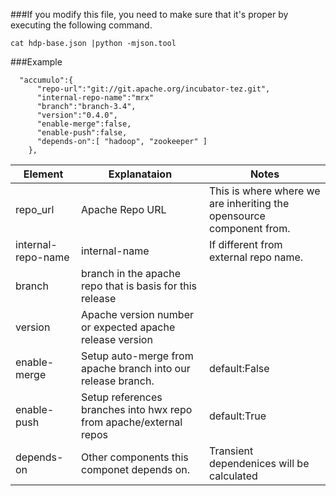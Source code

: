 ###If you modify this file, you need to make sure that it's proper by executing the following command.

```
cat hdp-base.json |python -mjson.tool
```
###Example

```
  "accumulo":{
      "repo-url":"git://git.apache.org/incubator-tez.git",
      "internal-repo-name":"mrx"
      "branch":"branch-3.4",
      "version":"0.4.0",
      "enable-merge":false,
      "enable-push":false,
      "depends-on":[ "hadoop", "zookeeper" ]
    },  
```


Element| Explanataion |Notes|
------------- | -------------|----------|
repo_url | Apache Repo URL | This is where where we are inheriting the opensource component from.
internal-repo-name| internal-name | If different from external repo name.
branch   | branch in the apache repo  that is basis for this release|
version  | Apache version number or expected apache release version |
enable-merge | Setup auto-merge from apache branch into our release branch.| default:False
enable-push |Setup references branches into hwx repo from apache/external repos|default:True
depends-on | Other components this componet depends on. | Transient dependenices will be calculated
